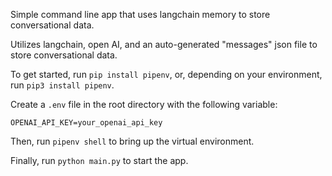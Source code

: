 Simple command line app that uses langchain memory to store conversational data.

Utilizes langchain, open AI, and an auto-generated "messages" json file to store conversational data.

To get started, run `pip install pipenv`, or, depending on your environment, run
`pip3 install pipenv`.

Create a `.env` file in the root directory with the following variable:

```
OPENAI_API_KEY=your_openai_api_key
```

Then, run `pipenv shell` to bring up the virtual environment.

Finally, run `python main.py` to start the app.

